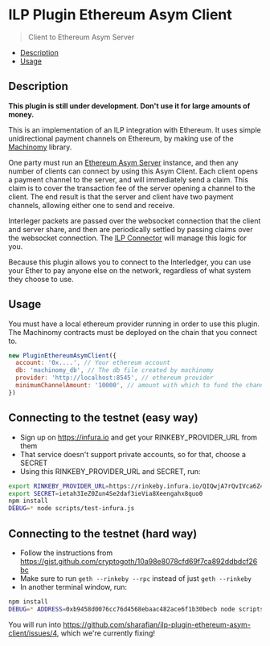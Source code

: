 # ILP Plugin Ethereum Asym Client
> Client to Ethereum Asym Server

- [Description](#description)
- [Usage](#usage)

## Description

**This plugin is still under development. Don't use it for large amounts of money.**

This is an implementation of an ILP integration with Ethereum. It uses simple
unidirectional payment channels on Ethereum, by making use of the
[Machinomy](https://github.com/machinomy/machinomy) library.

One party must run an [Ethereum Asym
Server](https://github.com/sharafian/ilp-plugin-ethereum-asym-server) instance,
and then any number of clients can connect by using this Asym Client. Each
client opens a payment channel to the server, and will immediately send a
claim. This claim is to cover the transaction fee of the server opening a
channel to the client. The end result is that the server and client have two
payment channels, allowing either one to send and receive.

Interleger packets are passed over the websocket connection that the client and
server share, and then are periodically settled by passing claims over the
websocket connection. The [ILP
Connector](https://github.com/interledgerjs/ilp-connector) will manage this
logic for you.

Because this plugin allows you to connect to the Interledger, you can use your
Ether to pay anyone else on the network, regardless of what system they choose
to use.

## Usage

You must have a local ethereum provider running in order to use this plugin.
The Machinomy contracts must be deployed on the chain that you connect to.

```js
new PluginEthereumAsymClient({
  account: '0x....', // Your ethereum account
  db: 'machinomy_db', // The db file created by machinomy
  provider: 'http://localhost:8545', // ethereum provider 
  minimumChannelAmount: '10000', // amount with which to fund the channel
})
```

## Connecting to the testnet (easy way)

* Sign up on https://infura.io and get your RINKEBY_PROVIDER_URL from them
* That service doesn't support private accounts, so for that, choose a SECRET
* Using this RINKEBY_PROVIDER_URL and SECRET, run:
```sh
export RINKEBY_PROVIDER_URL=https://rinkeby.infura.io/QIQwjA7rQvIVca6Z4Tjl
export SECRET=ietah3IeZ0Zun4Se2daf3ieVia8Xeengahx8quo0
npm install
DEBUG=* node scripts/test-infura.js
```

## Connecting to the testnet (hard way)

* Follow the instructions from https://gist.github.com/cryptogoth/10a98e8078cfd69f7ca892ddbdcf26bc
* Make sure to run `geth --rinkeby --rpc` instead of just `geth --rinkeby`
* In another terminal window, run:
```sh
npm install
DEBUG=* ADDRESS=0xb9458d0076cc76d4568ebaac482ace6f1b30becb node scripts/test-geth.js
```

You will run into https://github.com/sharafian/ilp-plugin-ethereum-asym-client/issues/4, which we're currently fixing!

